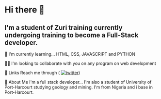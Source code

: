 # Hi there 👋 

## I'm a student of Zuri training currently undergoing training to become a Full-Stack developer.

🧠 I'm currently learning... HTML, CSS, JAVASCRIPT and PYTHON

👯‍♀️ I'm looking to collaborate with you on any program on web development

🔗 Links
Reach me through ( [![twitter](https://img.shields.io/badge/twitter-1DA1F2?style=for-the-badge&logo=twitter&logoColor=white)](https://twitter.com/emmizychuks ))

🚀 About Me
I'm a full stack developer...
I'm also a student of University of Port-Harcourt studying geology and mining.
I'm from Nigeria and i base in Port-Harcourt.



<!--
**Emmizychuks/Emmizychuks** is a ✨ _special_ ✨ repository because its `README.md` (this file) appears on your GitHub profile.


